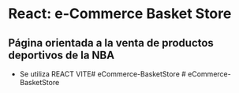 # React: e-Commerce Basket Store
## Página orientada a la venta de productos deportivos de la NBA

- Se utiliza REACT VITE#   e C o m m e r c e - B a s k e t S t o r e  
 # eCommerce-BasketStore
